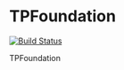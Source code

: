 # TPFoundation

[![Build Status](https://travis-ci.org/Talk-Point/TPFoundation.svg?branch=master)](https://travis-ci.org/Talk-Point/TPFoundation)

TPFoundation
